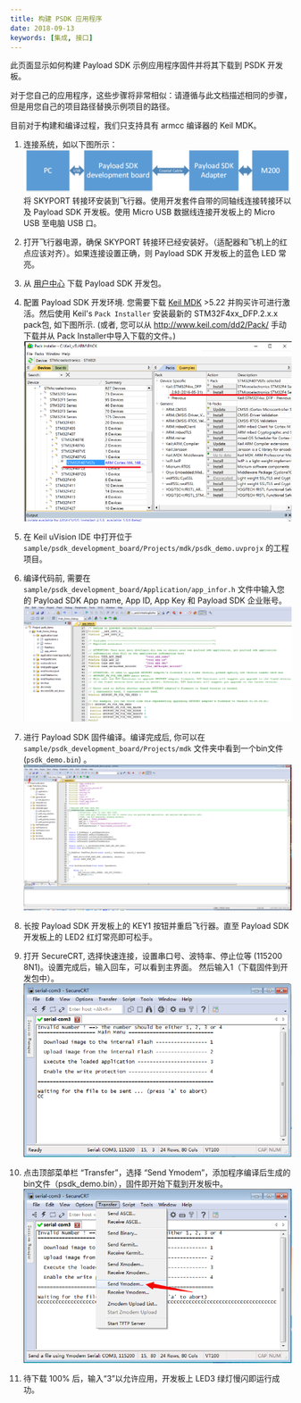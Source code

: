 ```yaml
---
title: 构建 PSDK 应用程序
date: 2018-09-13
keywords: [集成, 接口]
---
```


此页面显示如何构建 Payload SDK 示例应用程序固件并将其下载到 PSDK 开发板。

对于您自己的应用程序，这些步骤将非常相似：请遵循与此文档描述相同的步骤，但是用您自己的项目路径替换示例项目的路径。

目前对于构建和编译过程，我们只支持具有 armcc 编译器的 Keil MDK。 

1. 连接系统，如以下图所示：
![](../images/quick-start/payload_hardware.png)
将 SKYPORT 转接环安装到飞行器。使用开发套件自带的同轴线连接转接环以及 Payload SDK 开发板。使用 Micro USB 数据线连接开发板上的 Micro USB 至电脑 USB 口。

2. 打开飞行器电源，确保 SKYPORT 转接环已经安装好。（适配器和飞机上的红点应该对齐）。如果连接设置正确，则 Payload SDK 开发板上的蓝色 LED 常亮。 

3. 从 [用户中心](https://developer.dji.com/user/apps/#all) 下载 Payload SDK 开发包。

4. 配置 Payload SDK 开发环境. 您需要下载 [Keil MDK](http://www2.keil.com/mdk5/) >5.22 并购买许可进行激活。然后使用 Keil's `Pack Installer` 安装最新的 STM32F4xx_DFP.2.x.x pack包, 如下图所示. (或者, 您可以从 <a href="http://www.keil.com/dd2/Pack/" target="_blank">http://www.keil.com/dd2/Pack/</a> 手动下载并从 Pack Installer中导入下载的文件。)
![](../images/quick-start/STM32_Keil_PackInstall.png)

5. 在 Keil uVision IDE 中打开位于 `sample/psdk_development_board/Projects/mdk/psdk_demo.uvprojx` 的工程项目。

6. 编译代码前, 需要在 `sample/psdk_development_board/Application/app_infor.h` 文件中输入您的 Payload SDK App name, App ID, App Key 和 Payload SDK 企业账号。
![](../images/quick-start/psdkinfo_mdk.png)

7. 进行 Payload SDK 固件编译。编译完成后, 你可以在 `sample/psdk_development_board/Projects/mdk` 文件夹中看到一个bin文件 (`psdk_demo.bin`) 。
![](../images/quick-start/download.png)

8. 长按 Payload SDK 开发板上的 KEY1 按钮并重启飞行器。直至 Payload SDK 开发板上的 LED2 红灯常亮即可松手。

9. 打开 SecureCRT, 选择快速连接，设置串口号、波特率、停止位等 (115200 8N1)。设置完成后，输入回车，可以看到主界面。 然后输入1（下载固件到开发包中）。
![](../images/quick-start/securecrt_port.png)

10. 点击顶部菜单栏 “Transfer”，选择 “Send Ymodem”，添加程序编译后生成的bin文件（psdk_demo.bin），固件即开始下载到开发板中。
![](../images/quick-start/securecrt_sendymodem.png)

11. 待下载 100% 后，输入“3”以允许应用，开发板上 LED3 绿灯慢闪即运行成功。
